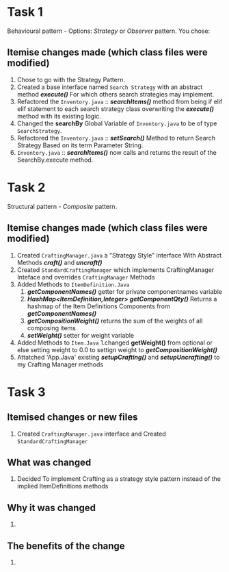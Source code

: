 # Task 1
Behavioural pattern - Options: *Strategy* or *Observer* pattern.
You chose: <REPLACE WITH PATTERN OF CHOICE>

## Itemise changes made (which class files were modified)
1. Chose to go with the Strategy Pattern.
2. Created a base interface named `Search Strategy` with an abstract method ***execute()*** For which others search strategies may implement.
3. Refactored the `Inventory.java` :: ***searchItems()*** method from being if elif elif statement to each search strategy class overwriting the ***execute()*** method with its existing logic.
4. Changed the **searchBy** Global Variable of `Inventory.java` to be of type `SearchStrategy`.
5. Refactored the `Inventory.java` :: ***setSearch()*** Method to return Search Strategy Based on its term Parameter String.
6. `Inventory.java` :: ***searchItems()*** now calls and returns the result of the SearchBy.execute method.


# Task 2
Structural pattern - *Composite* pattern.

## Itemise changes made (which class files were modified)
1. Created `CraftingManager.java` a "Strategy Style" interface With Abstract Methods ***craft()*** and ***uncraft()***
2. Created `StandardCraftingManager` which implements CraftingManager Inteface and overrides `CraftingManager` Methods 
3. Added Methods to `ItemDefinition.Java`
    1. ***getComponentNames()*** getter for private componentnames variable
    2. ***HashMap<ItemDefinition,Integer> getComponentQty()*** Returns a hashmap of the Item Definitions Components from  ***getComponentNames()***
    3. ***getCompositionWeight()*** returns the sum of the weights of all composing items
    4. ***setWeight()*** setter for weight variable
4. Added Methods to `Item.Java`
    1.changed **getWeight()** from optional or else setting weight to 0.0 to settign weight to ***getCompositionWeight()*** 
5. Attatched 'App.Java' existing ***setupCrafting()*** and ***setupUncrafting()*** to my Crafting Manager methods
# Task 3

## Itemised changes or new files
1. Created `CraftingManager.java` interface and Created `StandardCraftingManager`

## What was changed
1. Decided To implement Crafting as a strategy style pattern instead of the implied ItemDefinitions methods

## Why it was changed
1. 

## The benefits of the change
1. 
